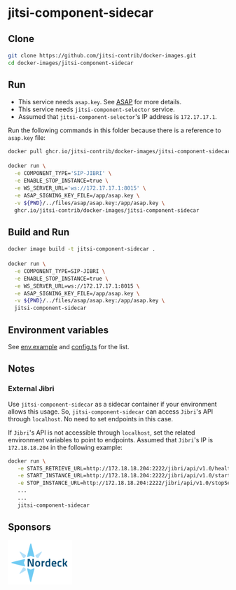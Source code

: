 # jitsi-component-sidecar

## Clone

```bash
git clone https://github.com/jitsi-contrib/docker-images.git
cd docker-images/jitsi-component-sidecar
```

## Run

- This service needs `asap.key`. See [ASAP](/files/asap) for more details.
- This service needs `jitsi-component-selector` service.
- Assumed that `jitsi-component-selector`'s IP address is `172.17.17.1`.

Run the following commands in this folder because there is a reference to
`asap.key` file:

```bash
docker pull ghcr.io/jitsi-contrib/docker-images/jitsi-component-sidecar:latest

docker run \
  -e COMPONENT_TYPE='SIP-JIBRI' \
  -e ENABLE_STOP_INSTANCE=true \
  -e WS_SERVER_URL='ws://172.17.17.1:8015' \
  -e ASAP_SIGNING_KEY_FILE=/app/asap.key \
  -v ${PWD}/../files/asap/asap.key:/app/asap.key \
  ghcr.io/jitsi-contrib/docker-images/jitsi-component-sidecar
```

## Build and Run

```bash
docker image build -t jitsi-component-sidecar .

docker run \
  -e COMPONENT_TYPE=SIP-JIBRI \
  -e ENABLE_STOP_INSTANCE=true \
  -e WS_SERVER_URL=ws://172.17.17.1:8015 \
  -e ASAP_SIGNING_KEY_FILE=/app/asap.key \
  -v ${PWD}/../files/asap/asap.key:/app/asap.key \
  jitsi-component-sidecar
```

## Environment variables

See
[env.example](https://github.com/jitsi/jitsi-component-sidecar/blob/main/env.example)
and
[config.ts](https://github.com/jitsi/jitsi-component-sidecar/blob/main/src/config/config.ts)
for the list.

## Notes

### External Jibri

Use `jitsi-component-sidecar` as a sidecar container if your environment allows
this usage. So, `jitsi-component-sidecar` can access `Jibri`'s API through
`localhost`. No need to set endpoints in this case.

If `Jibri`'s API is not accessible through `localhost`, set the related
environment variables to point to endpoints. Assumed that `Jibri`'s IP is
`172.18.18.204` in the following example:

```bash
docker run \
   -e STATS_RETRIEVE_URL=http://172.18.18.204:2222/jibri/api/v1.0/health \
   -e START_INSTANCE_URL=http://172.18.18.204:2222/jibri/api/v1.0/startService \
   -e STOP_INSTANCE_URL=http://172.18.18.204:2222/jibri/api/v1.0/stopService \
   ...
   ...
   jitsi-component-sidecar
```

## Sponsors

[![Nordeck](/images/nordeck.png)](https://nordeck.net/)
